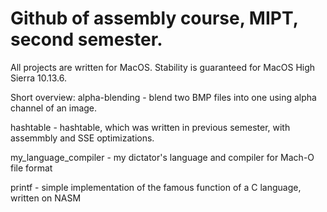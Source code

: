 # Github of assembly course, MIPT, second semester.

All projects are written for MacOS. Stability is guaranteed for MacOS High Sierra 10.13.6.

Short overview:
alpha-blending - blend two BMP files into one using alpha channel of an image. 

hashtable - hashtable, which was written in previous semester, with assemmbly and SSE optimizations.

my_language_compiler - my dictator's language and compiler for Mach-O file format

printf - simple implementation of the famous function of a C language, written on NASM
